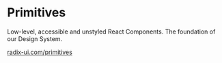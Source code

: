 # Primitives

Low-level, accessible and unstyled React Components. The foundation of our Design System.

[radix-ui.com/primitives](https://radix-ui.com/primitives)
